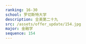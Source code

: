 ```yaml
---
ranking: 16-30
school: 罗切斯特大学
description: 全美第二十九
src: /assets/offer_update/154.jpg
major: 金融学
sequence: 154
---
```

